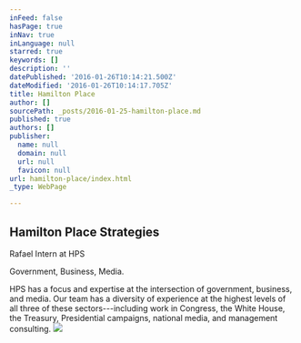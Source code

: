 ```yaml
---
inFeed: false
hasPage: true
inNav: true
inLanguage: null
starred: true
keywords: []
description: ''
datePublished: '2016-01-26T10:14:21.500Z'
dateModified: '2016-01-26T10:14:17.705Z'
title: Hamilton Place
author: []
sourcePath: _posts/2016-01-25-hamilton-place.md
published: true
authors: []
publisher:
  name: null
  domain: null
  url: null
  favicon: null
url: hamilton-place/index.html
_type: WebPage

---
```

## Hamilton Place Strategies

Rafael Intern at HPS

Government, Business, Media.

HPS has a focus and expertise at the intersection of government, business, and media. Our team has a diversity of experience at the highest levels of all three of these sectors---including work in Congress, the White House, the Treasury, Presidential campaigns, national media, and management consulting.
![](https://the-grid-user-content.s3-us-west-2.amazonaws.com/1b5d618c-a374-4db6-ac2b-c0d8d414a7c5.png)